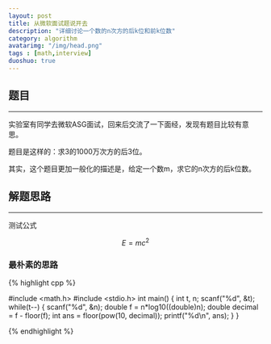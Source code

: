 ```yaml
---
layout: post
title: 从微软面试题说开去
description: "详细讨论一个数的n次方的后k位和前k位数"
category: algorithm
avatarimg: "/img/head.png"
tags : [math,interview]
duoshuo: true
---
```


## 题目
----------
实验室有同学去微软ASG面试，回来后交流了一下面经，发现有题目比较有意思。

题目是这样的：求3的1000万次方的后3位。

其实，这个题目更加一般化的描述是，给定一个数m，求它的n次方的后k位数。

## 解题思路
----------
测试公式

$$ E = mc^2 $$

### 最朴素的思路

{% highlight cpp %}

 #include <math.h>
 #include <stdio.h>
 int main()
 {
	 int t, n;
	 scanf("%d", &t);
	 while(t--)
	 {
		 scanf("%d", &n);
		 double f = n*log10((double)n);
		 double decimal = f - floor(f);
		 int ans = floor(pow(10, decimal));
		 printf("%d\n", ans);
	 }
 }

{% endhighlight %}
